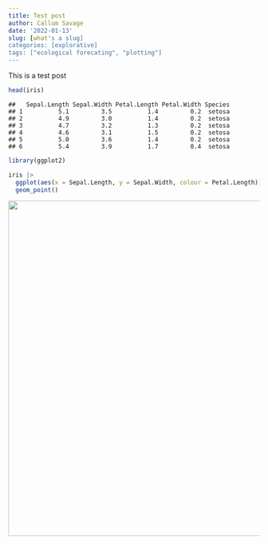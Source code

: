 ```yaml
---
title: Test post
author: Callum Savage
date: '2022-01-13'
slug: [what's a slug]
categories: [explorative]
tags: ["ecological forecating", "plotting"]
---
```


This is a test post


```r
head(iris)
```

```
##   Sepal.Length Sepal.Width Petal.Length Petal.Width Species
## 1          5.1         3.5          1.4         0.2  setosa
## 2          4.9         3.0          1.4         0.2  setosa
## 3          4.7         3.2          1.3         0.2  setosa
## 4          4.6         3.1          1.5         0.2  setosa
## 5          5.0         3.6          1.4         0.2  setosa
## 6          5.4         3.9          1.7         0.4  setosa
```


```r
library(ggplot2)

iris |>
  ggplot(aes(x = Sepal.Length, y = Sepal.Width, colour = Petal.Length)) +
  geom_point()
```

<img src="{{< blogdown/postref >}}index_files/figure-html/unnamed-chunk-2-1.png" width="672" />

